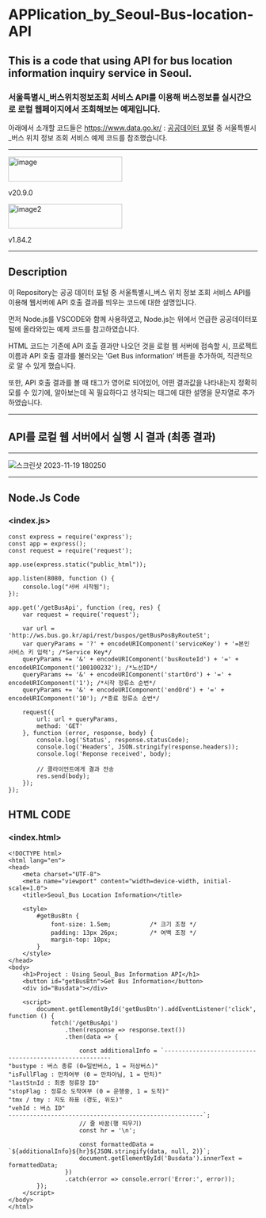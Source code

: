 # APPlication_by_Seoul-Bus-location-API
## This is a code that using API for bus location information inquiry service in Seoul.

### 서울특별시_버스위치정보조회 서비스 API를 이용해 버스정보를 실시간으로 로컬 웹페이지에서 조회해보는 예제입니다.

아래에서 소개할 코드들은 <https://www.data.go.kr/> : [공공데이터 포털](https://www.data.go.kr/) 중 서울특별시_버스 위치 정보 조회 서비스 예제 코드를 참조했습니다.

----
<img src="https://img.shields.io/badge/Node.js-green?logo=Node.js&logoColor=black" alt="image" width="230" height="50"/>                     

v20.9.0


<img src="https://img.shields.io/badge/VS%20Code-blue?logo=visualstudiocode&logoColor=purple" alt="image2" width="230" height="50"/>         

v1.84.2


---
## Description
이 Repository는 공공 데이터 포털 중 서울특별시_버스 위치 정보 조회 서비스 API를 이용해 웹서버에 API 호출 결과를 띄우는 코드에 대한 설명입니다.

먼저 Node.js를 VSCODE와 함께 사용하였고, Node.js는 위에서 언급한 공공데이터포털에 올라와있는 예제 코드를 참고하였습니다.

HTML 코드는 기존에 API 호출 결과만 나오던 것을 로컬 웹 서버에 접속할 시, 프로젝트 이름과 API 호출 결과를 불러오는 'Get Bus information' 버튼을 추가하여, 직관적으로 알 수 있게 했습니다.

또한, API 호출 결과를 볼 때 태그가 영어로 되어있어, 어떤 결과값을 나타내는지 정확히 모를 수 있기에, 알아보는데 꼭 필요하다고 생각되는
태그에 대한 설명을 문자열로 추가하였습니다.
        
---
## API를 로컬 웹 서버에서 실행 시 결과 (최종 결과)
---
![스크린샷 2023-11-19 180250](https://github.com/dude1599/APPlication_by_Seoul-Bus-location-API/assets/133233495/139bde92-ee63-4fa6-99d0-11b80d328cb1)

---
## Node.Js Code

### <index.js>
```
const express = require('express');
const app = express();
const request = require('request');

app.use(express.static("public_html"));

app.listen(8080, function () {
    console.log("서버 시작됨");
});

app.get('/getBusApi', function (req, res) {
    var request = require('request');

    var url = 'http://ws.bus.go.kr/api/rest/buspos/getBusPosByRouteSt';
    var queryParams = '?' + encodeURIComponent('serviceKey') + '=본인 서비스 키 입력'; /*Service Key*/
    queryParams += '&' + encodeURIComponent('busRouteId') + '=' + encodeURIComponent('100100232'); /*노선ID*/
    queryParams += '&' + encodeURIComponent('startOrd') + '=' + encodeURIComponent('1'); /*시작 정류소 순번*/
    queryParams += '&' + encodeURIComponent('endOrd') + '=' + encodeURIComponent('10'); /*종료 정류소 순번*/

    request({
        url: url + queryParams,
        method: 'GET'
    }, function (error, response, body) {
        console.log('Status', response.statusCode);
        console.log('Headers', JSON.stringify(response.headers));
        console.log('Reponse received', body);
        
        // 클라이언트에게 결과 전송
        res.send(body);
    });
});
```

## HTML CODE
### <index.html>
```
<!DOCTYPE html>
<html lang="en">
<head>
    <meta charset="UTF-8">
    <meta name="viewport" content="width=device-width, initial-scale=1.0">
    <title>Seoul_Bus Location Information</title>

    <style>
        #getBusBtn {
            font-size: 1.5em;           /* 크기 조정 */
            padding: 13px 26px;         /* 여백 조정 */
            margin-top: 10px;
        }
    </style>
</head>
<body>
    <h1>Project : Using Seoul_Bus Information API</h1>
    <button id="getBusBtn">Get Bus Information</button>
    <div id="Busdata"></div>

    <script>
        document.getElementById('getBusBtn').addEventListener('click', function () {
            fetch('/getBusApi')
                .then(response => response.text())
                .then(data => {
                    
                    const additionalInfo = `-------------------------------------------------------
"bustype : 버스 종류 (0=일반버스, 1 = 저상버스)"
"isFullFlag : 만차여부 (0 = 만차아님, 1 = 만차)"
"lastStnId : 최종 정류장 ID"
"stopFlag : 정류소 도착여부 (0 = 운행중, 1 = 도착)"
"tmx / tmy : 지도 좌표 (경도, 위도)"
"vehId : 버스 ID"
-------------------------------------------------------`;
                    // 줄 바꿈(행 띄우기)
                    const hr = '\n';

                    const formattedData = `${additionalInfo}${hr}${JSON.stringify(data, null, 2)}`;
                    document.getElementById('Busdata').innerText = formattedData;
                })
                .catch(error => console.error('Error:', error));
        });
    </script>
</body>
</html>
```

